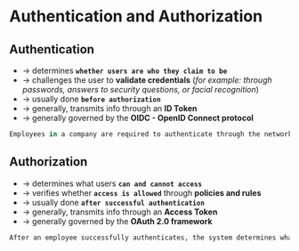 # Authentication and Authorization

## Authentication
* -> determines **`whether users are who they claim to be`**
* -> challenges the user to **validate credentials** (_for example: through passwords, answers to security questions, or facial recognition_)
* -> usually done **`before authorization`**
* -> generally, transmits info through an **ID Token**
* -> generally governed by the **OIDC - OpenID Connect protocol**

```r - Example:
Employees in a company are required to authenticate through the network before accessing their company email
```

## Authorization
* -> determines what users **`can and cannot access`**
* -> verifies whether **`access is allowed`** through **policies and rules**
* -> usually done **`after successful authentication`**
* -> generally, transmits info through an **Access Token**
* -> generally governed by the **OAuth 2.0 framework**

```r - Example
After an employee successfully authenticates, the system determines what information the employees are allowed to access
```